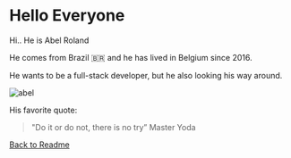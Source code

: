 # Hello Everyone

Hi.. He is Abel Roland

He comes from Brazil :brazil: and he has lived in Belgium since 2016.

He wants to be a full-stack developer, but he also looking his way around.

![abel](https://user-images.githubusercontent.com/63754597/81611824-08538180-93dc-11ea-875b-4ca66b846b93.jpeg)

His favorite quote:
>"Do it or do not, there is no try” Master Yoda

[Back to Readme](./README.md)